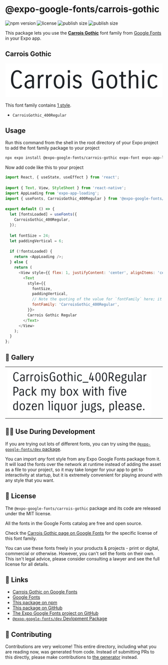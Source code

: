 # @expo-google-fonts/carrois-gothic

![npm version](https://flat.badgen.net/npm/v/@expo-google-fonts/carrois-gothic)
![license](https://flat.badgen.net/github/license/expo/google-fonts)
![publish size](https://flat.badgen.net/packagephobia/install/@expo-google-fonts/carrois-gothic)
![publish size](https://flat.badgen.net/packagephobia/publish/@expo-google-fonts/carrois-gothic)

This package lets you use the [**Carrois Gothic**](https://fonts.google.com/specimen/Carrois+Gothic) font family from [Google Fonts](https://fonts.google.com/) in your Expo app.

## Carrois Gothic

![Carrois Gothic](./font-family.png)

This font family contains [1 style](#-gallery).

- `CarroisGothic_400Regular`

## Usage

Run this command from the shell in the root directory of your Expo project to add the font family package to your project
```sh
npx expo install @expo-google-fonts/carrois-gothic expo-font expo-app-loading
```

Now add code like this to your project
```js
import React, { useState, useEffect } from 'react';

import { Text, View, StyleSheet } from 'react-native';
import AppLoading from 'expo-app-loading';
import { useFonts, CarroisGothic_400Regular } from '@expo-google-fonts/carrois-gothic';

export default () => {
  let [fontsLoaded] = useFonts({
    CarroisGothic_400Regular,
  });

  let fontSize = 24;
  let paddingVertical = 6;

  if (!fontsLoaded) {
    return <AppLoading />;
  } else {
    return (
      <View style={{ flex: 1, justifyContent: 'center', alignItems: 'center' }}>
        <Text
          style={{
            fontSize,
            paddingVertical,
            // Note the quoting of the value for `fontFamily` here; it expects a string!
            fontFamily: 'CarroisGothic_400Regular',
          }}>
          Carrois Gothic Regular
        </Text>
      </View>
    );
  }
};

```

## 🔡 Gallery


||||
|-|-|-|
|![CarroisGothic_400Regular](./CarroisGothic_400Regular.ttf.png)||||


## 👩‍💻 Use During Development

If you are trying out lots of different fonts, you can try using the [`@expo-google-fonts/dev` package](https://github.com/expo/google-fonts/tree/master/font-packages/dev#readme).

You can import *any* font style from any Expo Google Fonts package from it. It will load the fonts
over the network at runtime instead of adding the asset as a file to your project, so it may take longer
for your app to get to interactivity at startup, but it is extremely convenient
for playing around with any style that you want.

## 📖 License

The `@expo-google-fonts/carrois-gothic` package and its code are released under the MIT license.

All the fonts in the Google Fonts catalog are free and open source.

Check the [Carrois Gothic page on Google Fonts](https://fonts.google.com/specimen/Carrois+Gothic) for the specific license of this font family.

You can use these fonts freely in your products & projects - print or digital, commercial or otherwise. However, you can't sell the fonts on their own. This isn't legal advice, please consider consulting a lawyer and see the full license for all details.

## 🔗 Links

- [Carrois Gothic on Google Fonts](https://fonts.google.com/specimen/Carrois+Gothic)
- [Google Fonts](https://fonts.google.com/)
- [This package on npm](https://www.npmjs.com/package/@expo-google-fonts/carrois-gothic)
- [This package on GitHub](https://github.com/expo/google-fonts/tree/master/font-packages/carrois-gothic)
- [The Expo Google Fonts project on GitHub](https://github.com/expo/google-fonts)
- [`@expo-google-fonts/dev` Devlopment Package](https://github.com/expo/google-fonts/tree/master/font-packages/dev)

## 🤝 Contributing

Contributions are very welcome! This entire directory, including what you are reading now, was generated from code. Instead of submitting PRs to this directly, please make contributions to [the generator](https://github.com/expo/google-fonts/tree/master/packages/generator) instead.
